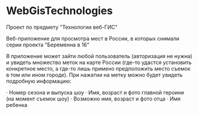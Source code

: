 # WebGisTechnologies
Проект по предмету "Технологии веб-ГИС"

Веб-приложение для просмотра мест в России, в которых снимали серии проекта "Беременна в 16"

В приложение может зайти любой пользователь (авторизация не нужна) и увидеть множество меток на карте России (где-то удастся установить конкретное место, а где-то лишь примено предположить место съемок в том или ином городе). При нажатии на метку можно будет увидеть подробную информацию:

· Номер сезона и выпуска шоу
· Имя, возраст и фото главной героини (на момент съемок шоу)
· Возможно имя, возраст и фото отца
· Имя ребенка  
